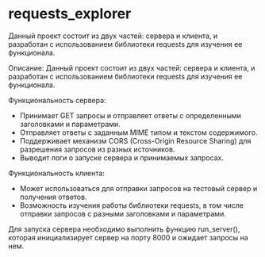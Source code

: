 # requests_explorer
Данный проект состоит из двух частей: сервера и клиента, и разработан с использованием библиотеки requests для изучения ее функционала.

Описание:
Данный проект состоит из двух частей: сервера и клиента, и разработан с использованием библиотеки requests для изучения ее функционала.

Функциональность сервера:
- Принимает GET запросы и отправляет ответы с определенными заголовками и параметрами.
- Отправляет ответы с заданным MIME типом и текстом содержимого.
- Поддерживает механизм CORS (Cross-Origin Resource Sharing) для разрешения запросов из разных источников.
- Выводит логи о запуске сервера и принимаемых запросах.

Функциональность клиента:
- Может использоваться для отправки запросов на тестовый сервер и получения ответов.
- Возможность изучения работы библиотеки requests, в том числе отправки запросов с разными заголовками и параметрами.

Для запуска сервера необходимо выполнить функцию run_server(), которая инициализирует сервер на порту 8000 и ожидает запросы на нем.
